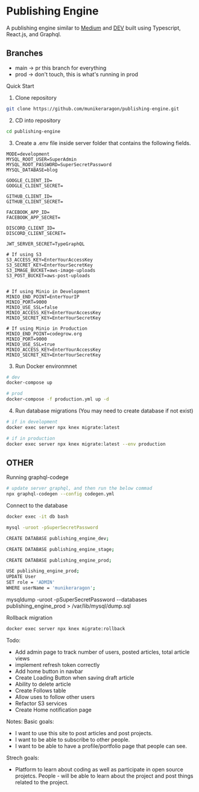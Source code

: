 # Publishing Engine
A publishing engine similar to [Medium](https://medium.com/) and [DEV](https://dev.to/) built using
Typescript, React.js, and Graphql.

## Branches 
- main -> pr this branch for everything
- prod -> don't touch, this is what's running in prod


Quick Start
1) Clone repository
``` bash 
git clone https://github.com/munikeraragon/publishing-engine.git
```

2) CD into repository
``` bash
cd publishing-engine
```

3) Create a .env file inside server folder that contains the following fields.
```
MODE=development
MYSQL_ROOT_USER=SuperAdmin
MYSQL_ROOT_PASSWORD=SuperSecretPassword
MYSQL_DATABASE=blog

GOOGLE_CLIENT_ID=
GOOGLE_CLIENT_SECRET=

GITHUB_CLIENT_ID= 
GITHUB_CLIENT_SECRET=

FACEBOOK_APP_ID=
FACEBOOK_APP_SECRET=

DISCORD_CLIENT_ID=
DISCORD_CLIENT_SECRET=

JWT_SERVER_SECRET=TypeGraphQL

# If using S3
S3_ACCESS_KEY=EnterYourAccessKey
S3_SECRET_KEY=EnterYourSecretKey
S3_IMAGE_BUCKET=aws-image-uploads
S3_POST_BUCKET=aws-post-uploads


# If using Minio in Development
MINIO_END_POINT=EnterYourIP
MINIO_PORT=9000
MINIO_USE_SSL=false
MINIO_ACCESS_KEY=EnterYourAccessKey
MINIO_SECRET_KEY=EnterYourSecretKey

# If using Minio in Production
MINIO_END_POINT=codegrow.org
MINIO_PORT=9000
MINIO_USE_SSL=true
MINIO_ACCESS_KEY=EnterYourAccessKey
MINIO_SECRET_KEY=EnterYourSecretKey
```

3) Run Docker environmnet
``` bash
# dev
docker-compose up

# prod
docker-compose -f production.yml up -d
```

4) Run database migrations (You may need to create database if not exist)
``` bash
# if in development
docker exec server npx knex migrate:latest

# if in production
docker exec server npx knex migrate:latest --env production
```


## OTHER

Running graphql-codege
``` bash
# update server graphql, and then run the below commad
npx graphql-codegen --config codegen.yml
```

Connect to the database
``` bash
docker exec -it db bash

mysql -uroot -pSuperSecretPassword

CREATE DATABASE publishing_engine_dev;

CREATE DATABASE publishing_engine_stage;

CREATE DATABASE publishing_engine_prod;

USE publishing_engine_prod;
UPDATE User
SET role = 'ADMIN'
WHERE userName = 'munikeraragon';
```

mysqldump -uroot -pSuperSecretPassword --databases publishing_engine_prod  > /var/lib/mysql/dump.sql

Rollback migration
``` bash
docker exec server npx knex migrate:rollback
```

Todo:
- Add admin page to track number of users, posted articles, total article views
- implement refresh token correctly
- Add home button in navbar
- Create Loading Button when saving draft article
- Ability to delete article
- Create Follows table
- Allow uses to follow other users
- Refactor S3 services
- Create Home notification page


Notes:
Basic goals:
- I want to use this site to post articles and post projects.
- I want to be able to subscribe to other people.
- I want to be able to have a profile/portfolio page that people can see.

Strech goals:
- Platform to learn about coding as well as participate in open source projetcs.
 People - will be able to learn about the project and post things related to the project.